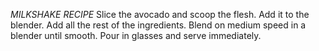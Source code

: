 *MILKSHAKE RECIPE*
Slice the avocado and scoop the flesh. Add it to the blender.
Add all the rest of the ingredients.
Blend on medium speed in a blender until smooth.
Pour in glasses and serve immediately.
